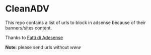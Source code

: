 # CleanADV
This repo contains a list of urls to block in adsense because of their banners/sites content.

Thanks to [Fatti di Adesense](https://www.facebook.com/groups/1503353409936684/)

**Note**: please send urls without *www*
